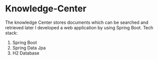 # Knowledge-Center
The knowledge Center stores documents which can be searched and retrieved later
I developed a web application by using Spring Boot.
Tech stack:
  1. Spring Boot
  2. Spring Data Jpa
  3. H2 Database
